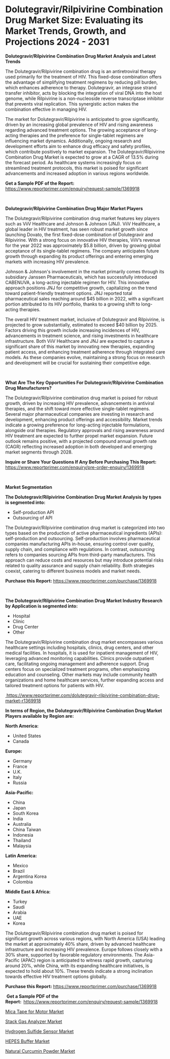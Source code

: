 <p><h1>Dolutegravir/Rilpivirine Combination Drug Market Size: Evaluating its Market Trends, Growth, and Projections 2024 - 2031</h1></p><p><strong>Dolutegravir/Rilpivirine Combination Drug Market Analysis and Latest Trends</strong></p>
<p><p>The Dolutegravir/Rilpivirine combination drug is an antiretroviral therapy used primarily for the treatment of HIV. This fixed-dose combination offers the advantage of simplifying treatment regimens by reducing pill burden, which enhances adherence to therapy. Dolutegravir, an integrase strand transfer inhibitor, acts by blocking the integration of viral DNA into the host genome, while Rilpivirine is a non-nucleoside reverse transcriptase inhibitor that prevents viral replication. This synergistic action makes the combination effective in managing HIV.</p><p>The market for Dolutegravir/Rilpivirine is anticipated to grow significantly, driven by an increasing global prevalence of HIV and rising awareness regarding advanced treatment options. The growing acceptance of long-acting therapies and the preference for single-tablet regimens are influencing market dynamics. Additionally, ongoing research and development efforts aim to enhance drug efficacy and safety profiles, which contribute positively to market expansion. The Dolutegravir/Rilpivirine Combination Drug Market is expected to grow at a CAGR of 13.5% during the forecast period. As healthcare systems increasingly focus on streamlined treatment protocols, this market is poised for significant advancements and increased adoption in various regions worldwide.</p></p>
<p><strong>Get a Sample PDF of the Report:&nbsp;</strong> <a href="https://www.reportprimer.com/enquiry/request-sample/1369918">https://www.reportprimer.com/enquiry/request-sample/1369918</a></p>
<p>&nbsp;</p>
<p><strong>Dolutegravir/Rilpivirine Combination Drug Major Market Players</strong></p>
<p><p>The Dolutegravir/Rilpivirine combination drug market features key players such as ViiV Healthcare and Johnson & Johnson (JNJ). ViiV Healthcare, a global leader in HIV treatment, has seen robust market growth since launching Dovato, the first fixed-dose combination of Dolutegravir and Rilpivirine. With a strong focus on innovative HIV therapies, ViiV’s revenue for the year 2022 was approximately $5.8 billion, driven by growing global acceptance of its single-tablet regimens. The company anticipates future growth through expanding its product offerings and entering emerging markets with increasing HIV prevalence.</p><p>Johnson & Johnson's involvement in the market primarily comes through its subsidiary Janssen Pharmaceuticals, which has successfully introduced CABENUVA, a long-acting injectable regimen for HIV. This innovative approach positions JNJ for competitive growth, capitalizing on the trend toward patient-friendly treatment options. JNJ reported total pharmaceutical sales reaching around $45 billion in 2022, with a significant portion attributed to its HIV portfolio, thanks to a growing shift to long-acting therapies.</p><p>The overall HIV treatment market, inclusive of Dolutegravir and Rilpivirine, is projected to grow substantially, estimated to exceed $40 billion by 2025. Factors driving this growth include increasing incidences of HIV, advancements in treatment science, and rising investments in healthcare infrastructure. Both ViiV Healthcare and JNJ are expected to capture a significant share of this market by innovating new therapies, expanding patient access, and enhancing treatment adherence through integrated care models. As these companies evolve, maintaining a strong focus on research and development will be crucial for sustaining their competitive edge.</p></p>
<p>&nbsp;</p>
<p><strong>What Are The Key Opportunities For Dolutegravir/Rilpivirine Combination Drug Manufacturers?</strong></p>
<p><p>The Dolutegravir/Rilpivirine combination drug market is poised for robust growth, driven by increasing HIV prevalence, advancements in antiviral therapies, and the shift toward more effective single-tablet regimens. Several major pharmaceutical companies are investing in research and development, enhancing product offerings and accessibility. Market trends indicate a growing preference for long-acting injectable formulations, alongside oral therapies. Regulatory approvals and rising awareness around HIV treatment are expected to further propel market expansion. Future outlook remains positive, with a projected compound annual growth rate (CAGR) reflecting increased adoption in both developed and emerging market segments through 2028.</p></p>
<p><strong>Inquire or Share Your Questions If Any Before Purchasing This Report:</strong> <a href="https://www.reportprimer.com/enquiry/pre-order-enquiry/1369918">https://www.reportprimer.com/enquiry/pre-order-enquiry/1369918</a></p>
<p>&nbsp;</p>
<p><strong>Market Segmentation</strong></p>
<p><strong>The Dolutegravir/Rilpivirine Combination Drug Market Analysis by types is segmented into:</strong></p>
<p><ul><li>Self-production API</li><li>Outsourcing of API</li></ul></p>
<p><p>The Dolutegravir/Rilpivirine combination drug market is categorized into two types based on the production of active pharmaceutical ingredients (APIs): self-production and outsourcing. Self-production involves pharmaceutical companies manufacturing APIs in-house, ensuring control over quality, supply chain, and compliance with regulations. In contrast, outsourcing refers to companies sourcing APIs from third-party manufacturers. This approach can reduce costs and resources but may introduce potential risks related to quality assurance and supply chain reliability. Both strategies coexist, catering to different business models and market needs.</p></p>
<p><strong>Purchase this Report:&nbsp;</strong><a href="https://www.reportprimer.com/purchase/1369918">https://www.reportprimer.com/purchase/1369918</a></p>
<p>&nbsp;</p>
<p><strong>The Dolutegravir/Rilpivirine Combination Drug Market Industry Research by Application is segmented into:</strong></p>
<p><ul><li>Hospital</li><li>Clinic</li><li>Drug Center</li><li>Other</li></ul></p>
<p><p>The Dolutegravir/Rilpivirine combination drug market encompasses various healthcare settings including hospitals, clinics, drug centers, and other medical facilities. In hospitals, it is used for inpatient management of HIV, leveraging advanced monitoring capabilities. Clinics provide outpatient care, facilitating ongoing management and adherence support. Drug centers focus on specialized treatment programs, often emphasizing education and counseling. Other markets may include community health organizations and home healthcare services, further expanding access and tailored treatment options for patients with HIV.</p></p>
<p><a href="https://www.reportprimer.com/dolutegravir-rilpivirine-combination-drug-market-r1369918">&nbsp;https://www.reportprimer.com/dolutegravir-rilpivirine-combination-drug-market-r1369918</a></p>
<p><strong>In terms of Region, the Dolutegravir/Rilpivirine Combination Drug Market Players available by Region are:</strong></p>
<p>
    <p> <strong> North America: </strong>
        <ul>
            <li>United States</li>
            <li>Canada</li>
        </ul>
        </p> 
    <p> <strong> Europe: </strong>
        <ul>
            <li>Germany</li>
            <li>France</li>
            <li>U.K.</li>
            <li>Italy</li>
            <li>Russia</li>
        </ul>
        </p> 
    <p> <strong> Asia-Pacific: </strong>
        <ul>
            <li>China</li>
            <li>Japan</li>
            <li>South Korea</li>
            <li>India</li>
            <li>Australia</li>
            <li>China Taiwan</li>
            <li>Indonesia</li>
            <li>Thailand</li>
            <li>Malaysia</li>
        </ul>
        </p> 
    <p> <strong> Latin America: </strong>
        <ul>
            <li>Mexico</li>
            <li>Brazil</li>
            <li>Argentina Korea</li>
            <li>Colombia</li>
        </ul>
        </p> 
    <p> <strong> Middle East & Africa: </strong>
        <ul>
            <li>Turkey</li>
            <li>Saudi</li>
            <li>Arabia</li>
            <li>UAE</li>
            <li>Korea</li>
        </ul>
    </p>
    </p>
<p><p>The Dolutegravir/Rilpivirine combination drug market is poised for significant growth across various regions, with North America (USA) leading the market at approximately 40% share, driven by advanced healthcare infrastructure and increasing HIV prevalence. Europe follows closely with a 30% share, supported by favorable regulatory environments. The Asia-Pacific (APAC) region is anticipated to witness rapid growth, capturing around 20%, while China, with its expanding healthcare initiatives, is expected to hold about 10%. These trends indicate a strong inclination towards effective HIV treatment options globally.</p></p>
<p><strong>Purchase this Report: </strong><a href="https://www.reportprimer.com/purchase/1369918">https://www.reportprimer.com/purchase/1369918</a></p>
<p>&nbsp;<strong>Get a Sample PDF of the Report:&nbsp;&nbsp;</strong><a href="https://www.reportprimer.com/enquiry/request-sample/1369918">https://www.reportprimer.com/enquiry/request-sample/1369918</a></p>
<p><strong></strong></p>
<p><p><a href="https://issuu.com/reportprime-2/docs/mica-tape-for-motor-market-size-203_5900a7f6e89184">Mica Tape for Motor Market</a></p><p><a href="https://medium.com/@anbariasra61/global-market-pulse-trends-and-growth-analysis-in-stack-gas-analyzer-market-forecasted-for-period-ec6d1dbbfcc0">Stack Gas Analyzer Market</a></p><p><a href="https://medium.com/@anbariasra61/global-hydrogen-sulfide-sensor-market-trends-insights-into-growth-opportunities-and-challenges-af2a29ba0946">Hydrogen Sulfide Sensor Market</a></p><p><a href="https://www.linkedin.com/pulse/strategic-market-insights-navigating-global-hepes-buffer-eatgc">HEPES Buffer Market</a></p><p><a href="https://issuu.com/reportprime-2/docs/natural-curcumin-powder-market-size_1e848cc867326e">Natural Curcumin Powder Market</a></p></p>
